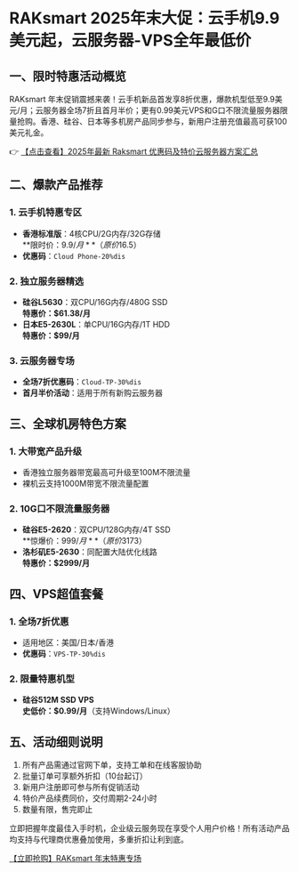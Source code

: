 # RAKsmart 2025年末大促：云手机9.9美元起，云服务器-VPS全年最低价

## 一、限时特惠活动概览

RAKsmart 年末促销震撼来袭！云手机新品首发享8折优惠，爆款机型低至9.9美元/月；云服务器全场7折且首月半价；更有0.99美元VPS和G口不限流量服务器限量抢购。香港、硅谷、日本等多机房产品同步参与，新用户注册充值最高可获100美元礼金。

👉 [【点击查看】2025年最新 Raksmart 优惠码及特价云服务器方案汇总](https://bit.ly/raksmart)

## 二、爆款产品推荐

### 1. 云手机特惠专区
- **香港标准版**：4核CPU/2G内存/32G存储  
  **限时价：$9.9/月**（原价$16.5）
- **优惠码**：`Cloud Phone-20%dis`

### 2. 独立服务器精选
- **硅谷L5630**：双CPU/16G内存/480G SSD  
  **特惠价：$61.38/月**
- **日本E5-2630L**：单CPU/16G内存/1T HDD  
  **特惠价：$99/月**

### 3. 云服务器专场
- **全场7折优惠码**：`Cloud-TP-30%dis`
- **首月半价活动**：适用于所有新购云服务器

## 三、全球机房特色方案

### 1. 大带宽产品升级
- 香港独立服务器带宽最高可升级至100M不限流量
- 裸机云支持1000M带宽不限流量配置

### 2. 10G口不限流量服务器
- **硅谷E5-2620**：双CPU/128G内存/4T SSD  
  **惊爆价：$999/月**（原价$3173）
- **洛杉矶E5-2630**：同配置大陆优化线路  
  **特惠价：$2999/月**

## 四、VPS超值套餐

### 1. 全场7折优惠
- 适用地区：美国/日本/香港
- **优惠码**：`VPS-TP-30%dis`

### 2. 限量特惠机型
- **硅谷512M SSD VPS**  
  **史低价：$0.99/月**（支持Windows/Linux）

## 五、活动细则说明

1. 所有产品需通过官网下单，支持工单和在线客服协助
2. 批量订单可享额外折扣（10台起订）
3. 新用户注册即可参与所有促销活动
4. 特价产品续费同价，交付周期2-24小时
5. 数量有限，售完即止

立即把握年度最佳入手时机，企业级云服务现在享受个人用户价格！所有活动产品均支持与代理商优惠叠加使用，多重折扣让利到底。

[【立即抢购】RAKsmart 年末特惠专场](https://bit.ly/raksmart)